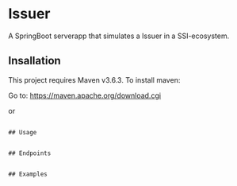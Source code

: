 # Issuer

A SpringBoot serverapp that simulates a Issuer in a SSI-ecosystem.


## Insallation
This project requires Maven v3.6.3. To install maven:

Go to: https://maven.apache.org/download.cgi

or

```npm install maven

## Usage


## Endpoints

 
## Examples


